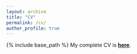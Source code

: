 ```yaml
---
layout: archive
title: "CV"
permalink: /cv/
author_profile: true
---
```

{% include base_path %}
My complete CV is **[here](https://derrickmaa.github.io/blob/master/_pages/CongdaMa_resume.pdf)**.
